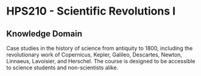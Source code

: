 # HPS210 - Scientific Revolutions I 

## Knowledge Domain
Case studies in the history of science from antiquity to 1800, including the revolutionary work of Copernicus, Kepler, Galileo, Descartes, Newton, Linnaeus, Lavoisier, and Herschel. The course is designed to be accessible to science students and non-scientists alike.

